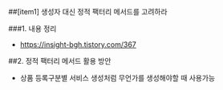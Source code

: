 ##[item1] 생성자 대신 정적 팩터리 메서드를 고려하라

###1. 내용 정리
* https://insight-bgh.tistory.com/367


##2. 정적 팩터리 메서드 활용 방안
* 상품 등록구분별 서비스 생성처럼 무언가를 생성해야할 때 사용가능